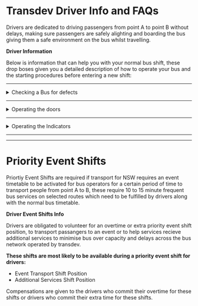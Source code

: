 # Transdev Driver Info and FAQs

Drivers are dedicated to driving passengers from point A to point B without delays, making sure passengers are safely alighting and boarding the bus giving them a safe environment on the bus whilst travelling. 

**Driver Information**

Below is information that can help you with your normal bus shift, these drop boses given you a detailed description of how to operate your bus and the starting procedures before entering a new shift:

----------------

<details>
<summary>Checking a Bus for defects</summary>
<br>
Checking a bus for defects is important to give passengers a feeling that they are safe on the bus and that it is operational, checking for defects can be anything for faulty bus stop buttons and passenger bus doors. 

Drivers should first check the exterior of the bus: 
- Checking the indicators
- Checking the doors work
- Checking around the buses exterior frame for damages
- Checking that the bus is clean on the inside
</details>

----------------

<details>
<summary>Operating the doors</summary>
<br>
The doors can be operated by checking your driver dash or the driver control panel on the driver cab roof, the doors are labelled as doors and are also labelled as rear and front to help you with the door controls.

Drivers should check if the doors and closed before continuing to drive to the next stop or destination.
</details>


----------------

<details>
<summary>Operating the Indicators</summary>
<br>
The indicators are important when alighting and boarding passangers, the left indicator must be turned on when pulling to a bus stop and right to allow commuters to stop and allow you to exit the bus stop.

***Keybinds:***
 
`X` for Hazards
 
`Z` for Left
 
`C` for Right
</details>

----------------
----------------
# Priority Event Shifts

Priortiy Event Shifts are required if transport for NSW requires an event timetable to be activated for bus operators for a certain period of time to transport people from point A to B, these require 10 to 15 minute frequent bus services on selected routes which need to be fulfilled by drivers along with the normal bus timetable.

**Driver Event Shifts Info**

Drivers are obligated to volunteer for an overtime or extra priority event shift position, to transport passangers to an event or to help services recieve additional services to minimise bus over capacity and delays across the bus network operated by transdev.

**These shifts are most likely to be available during a priority event shift for drivers:**

- Event Transport Shift Position
- Additional Services Shift Position

Compensations are given to the drivers who commit their overtime for these shifts or drivers who commit their extra time for these shifts.
